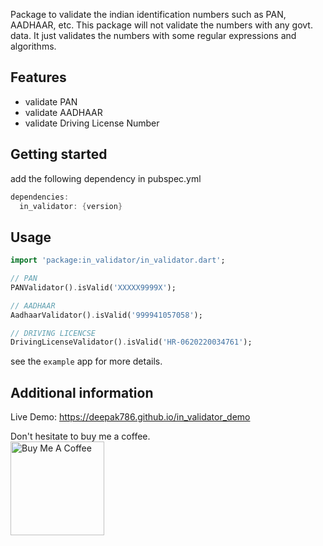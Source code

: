 Package to validate the indian identification numbers such as PAN, AADHAAR, etc.
This package will not validate the numbers with any govt. data.
It just validates the numbers with some regular expressions and algorithms.

## Features

- validate PAN
- validate AADHAAR
- validate Driving License Number

## Getting started

add the following dependency in pubspec.yml

```dart
dependencies:
  in_validator: {version}
```

## Usage

```dart
import 'package:in_validator/in_validator.dart';

// PAN
PANValidator().isValid('XXXXX9999X');

// AADHAAR
AadhaarValidator().isValid('999941057058');

// DRIVING LICENCSE
DrivingLicenseValidator().isValid('HR-0620220034761');

```
see the `example` app for more details.

## Additional information

Live Demo: https://deepak786.github.io/in_validator_demo

Don't hesitate to buy me a coffee.  
<a href="https://www.buymeacoffee.com/deepakdroid" target="_blank"><img src="https://cdn.buymeacoffee.com/buttons/v2/default-yellow.png" alt="Buy Me A Coffee" width="150px"></a>
